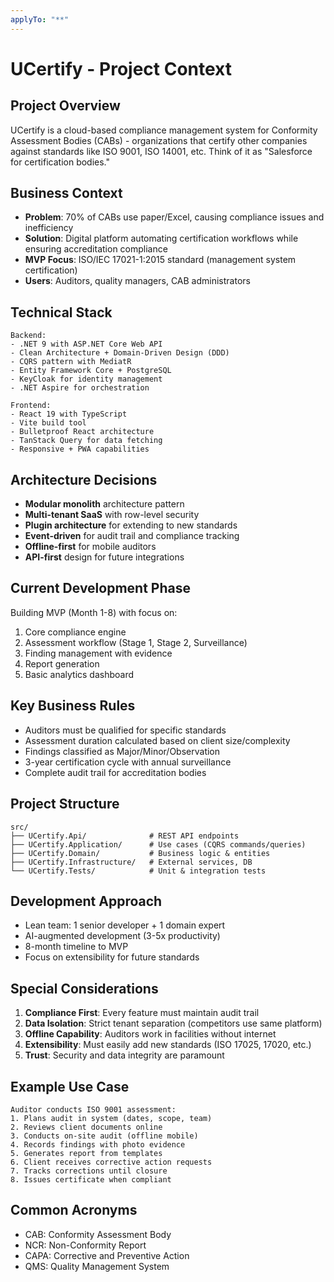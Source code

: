 ```yaml
---
applyTo: "**"
---
```


# UCertify - Project Context

## Project Overview
UCertify is a cloud-based compliance management system for Conformity Assessment Bodies (CABs) - organizations that certify other companies against standards like ISO 9001, ISO 14001, etc. Think of it as "Salesforce for certification bodies."

## Business Context
- **Problem**: 70% of CABs use paper/Excel, causing compliance issues and inefficiency
- **Solution**: Digital platform automating certification workflows while ensuring accreditation compliance
- **MVP Focus**: ISO/IEC 17021-1:2015 standard (management system certification)
- **Users**: Auditors, quality managers, CAB administrators

## Technical Stack
```
Backend:
- .NET 9 with ASP.NET Core Web API
- Clean Architecture + Domain-Driven Design (DDD)
- CQRS pattern with MediatR
- Entity Framework Core + PostgreSQL
- KeyCloak for identity management
- .NET Aspire for orchestration

Frontend:
- React 19 with TypeScript
- Vite build tool
- Bulletproof React architecture
- TanStack Query for data fetching
- Responsive + PWA capabilities
```

## Architecture Decisions
- **Modular monolith** architecture pattern
- **Multi-tenant SaaS** with row-level security
- **Plugin architecture** for extending to new standards
- **Event-driven** for audit trail and compliance tracking
- **Offline-first** for mobile auditors
- **API-first** design for future integrations

## Current Development Phase
Building MVP (Month 1-8) with focus on:
1. Core compliance engine
2. Assessment workflow (Stage 1, Stage 2, Surveillance)
3. Finding management with evidence
4. Report generation
5. Basic analytics dashboard

## Key Business Rules
- Auditors must be qualified for specific standards
- Assessment duration calculated based on client size/complexity
- Findings classified as Major/Minor/Observation
- 3-year certification cycle with annual surveillance
- Complete audit trail for accreditation bodies

## Project Structure
```
src/
├── UCertify.Api/              # REST API endpoints
├── UCertify.Application/      # Use cases (CQRS commands/queries)
├── UCertify.Domain/           # Business logic & entities
├── UCertify.Infrastructure/   # External services, DB
└── UCertify.Tests/            # Unit & integration tests
```

## Development Approach
- Lean team: 1 senior developer + 1 domain expert
- AI-augmented development (3-5x productivity)
- 8-month timeline to MVP
- Focus on extensibility for future standards

## Special Considerations
1. **Compliance First**: Every feature must maintain audit trail
2. **Data Isolation**: Strict tenant separation (competitors use same platform)
3. **Offline Capability**: Auditors work in facilities without internet
4. **Extensibility**: Must easily add new standards (ISO 17025, 17020, etc.)
5. **Trust**: Security and data integrity are paramount

## Example Use Case
```
Auditor conducts ISO 9001 assessment:
1. Plans audit in system (dates, scope, team)
2. Reviews client documents online
3. Conducts on-site audit (offline mobile)
4. Records findings with photo evidence
5. Generates report from templates
6. Client receives corrective action requests
7. Tracks corrections until closure
8. Issues certificate when compliant
```

## Common Acronyms
- CAB: Conformity Assessment Body
- NCR: Non-Conformity Report  
- CAPA: Corrective and Preventive Action
- QMS: Quality Management System
